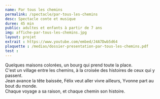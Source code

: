 ```yaml
---
name: Par tous les chemins
permalink: /spectacle/par-tous-les-chemins
desc: Spectacle conte et musique
duree: 45 min
public: adultes et enfants à partir de 7 ans
img: affiche-par-tous-les-chemins.jpg
layout: projet
extrait : https://www.youtube.com/embed/J4A7Dwb5d64
plaquette : /medias/dossier-presentation-par-tous-les-chemins.pdf
test : 
---
```

Quelques maisons colorées, un bourg qui prend toute la place.<br>
C'est un village entre les chemins, à la croisée des histoires de ceux qui y passent.<br>
Jean avance la tête baissée, Félix veut aller vivre ailleurs, Yvonne part au bout du monde.<br>
Chaque voyage a sa raison, et chaque chemin son histoire.
